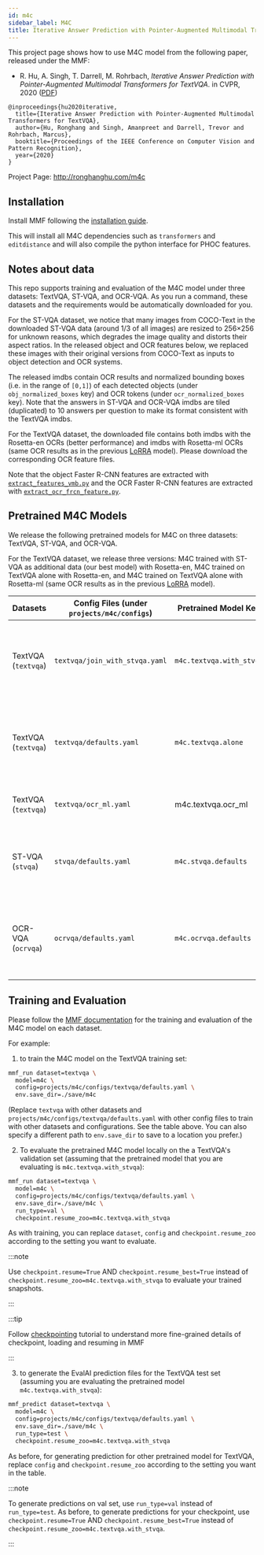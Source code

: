 ```yaml
---
id: m4c
sidebar_label: M4C
title: Iterative Answer Prediction with Pointer-Augmented Multimodal Transformers for TextVQA
---
```


This project page shows how to use M4C model from the following paper, released under the MMF:

- R. Hu, A. Singh, T. Darrell, M. Rohrbach, _Iterative Answer Prediction with Pointer-Augmented Multimodal Transformers for TextVQA_. in CVPR, 2020 ([PDF](https://arxiv.org/pdf/1911.06258.pdf))

```
@inproceedings{hu2020iterative,
  title={Iterative Answer Prediction with Pointer-Augmented Multimodal Transformers for TextVQA},
  author={Hu, Ronghang and Singh, Amanpreet and Darrell, Trevor and Rohrbach, Marcus},
  booktitle={Proceedings of the IEEE Conference on Computer Vision and Pattern Recognition},
  year={2020}
}
```

Project Page: http://ronghanghu.com/m4c

## Installation

Install MMF following the [installation guide](https://mmf.sh/docs/getting_started/installation/).

This will install all M4C dependencies such as `transformers` and `editdistance` and will also compile the python interface for PHOC features.

## Notes about data

This repo supports training and evaluation of the M4C model under three datasets: TextVQA, ST-VQA, and OCR-VQA. As you run a command, these datasets and the requirements would be automatically downloaded for you.

For the ST-VQA dataset, we notice that many images from COCO-Text in the downloaded ST-VQA data (around 1/3 of all images) are resized to 256×256 for unknown reasons, which degrades the image quality and distorts their aspect ratios. In the released object and OCR features below, we replaced these images with their original versions from COCO-Text as inputs to object detection and OCR systems.

The released imdbs contain OCR results and normalized bounding boxes (i.e. in the range of `[0,1]`) of each detected objects (under `obj_normalized_boxes` key) and OCR tokens (under `ocr_normalized_boxes` key). Note that the answers in ST-VQA and OCR-VQA imdbs are tiled (duplicated) to 10 answers per question to make its format consistent with the TextVQA imdbs.

For the TextVQA dataset, the downloaded file contains both imdbs with the Rosetta-en OCRs (better performance) and imdbs with Rosetta-ml OCRs (same OCR results as in the previous [LoRRA](http://openaccess.thecvf.com/content_CVPR_2019/papers/Singh_Towards_VQA_Models_That_Can_Read_CVPR_2019_paper.pdf) model). Please download the corresponding OCR feature files.

Note that the object Faster R-CNN features are extracted with [`extract_features_vmb.py`](https://github.com/facebookresearch/mmf/blob/main/tools/scripts/features/extract_features_vmb.py) and the OCR Faster R-CNN features are extracted with [`extract_ocr_frcn_feature.py`](https://github.com/facebookresearch/mmf/blob/main/projects/m4c/scripts/extract_ocr_frcn_feature.py).

## Pretrained M4C Models

We release the following pretrained models for M4C on three datasets: TextVQA, ST-VQA, and OCR-VQA.

For the TextVQA dataset, we release three versions: M4C trained with ST-VQA as additional data (our best model) with Rosetta-en, M4C trained on TextVQA alone with Rosetta-en, and M4C trained on TextVQA alone with Rosetta-ml (same OCR results as in the previous [LoRRA](http://openaccess.thecvf.com/content_CVPR_2019/papers/Singh_Towards_VQA_Models_That_Can_Read_CVPR_2019_paper.pdf) model).

| Datasets | Config Files (under `projects/m4c/configs`) | Pretrained Model Key | Metrics | Notes |
| --- | --- | --- | --- | --- |
| TextVQA (`textvqa`) | `textvqa/join_with_stvqa.yaml` | `m4c.textvqa.with_stvqa` | val accuracy - 40.55%; test accuracy - 40.46% | Rosetta-en OCRs; ST-VQA as additional data |
| TextVQA (`textvqa`) | `textvqa/defaults.yaml` | `m4c.textvqa.alone` | val accuracy - 39.40%; test accuracy - 39.01% | Rosetta-en OCRs |
| TextVQA (`textvqa`) | `textvqa/ocr_ml.yaml` | m4c.textvqa.ocr_ml | val accuracy - 37.06% | Rosetta-ml OCRs |
| ST-VQA (`stvqa`) | `stvqa/defaults.yaml` | `m4c.stvqa.defaults` | val ANLS - 0.472 (accuracy - 38.05%); test ANLS - 0.462 | Rosetta-en OCRs |
| OCR-VQA (`ocrvqa`) | `ocrvqa/defaults.yaml` | `m4c.ocrvqa.defaults` | val accuracy - 63.52%; test accuracy - 63.87% | Rosetta-en OCRs |

## Training and Evaluation

Please follow the [MMF documentation](https://mmf.sh/docs/getting_started/quickstart#training) for the training and evaluation of the M4C model on each dataset.

For example:

1. to train the M4C model on the TextVQA training set:

```bash
mmf_run dataset=textvqa \
  model=m4c \
  config=projects/m4c/configs/textvqa/defaults.yaml \
  env.save_dir=./save/m4c
```

(Replace `textvqa` with other datasets and `projects/m4c/configs/textvqa/defaults.yaml` with other config files to train with other datasets and configurations. See the table above. You can also specify a different path to `env.save_dir` to save to a location you prefer.)

2. To evaluate the pretrained M4C model locally on the a TextVQA's validation set (assuming that the pretrained model that you are evaluating is `m4c.textvqa.with_stvqa`):

```bash
mmf_run dataset=textvqa \
  model=m4c \
  config=projects/m4c/configs/textvqa/defaults.yaml \
  env.save_dir=./save/m4c \
  run_type=val \
  checkpoint.resume_zoo=m4c.textvqa.with_stvqa
```

As with training, you can replace `dataset`, `config` and `checkpoint.resume_zoo` according to the setting you want to evaluate.

:::note

Use `checkpoint.resume=True` AND `checkpoint.resume_best=True` instead of `checkpoint.resume_zoo=m4c.textvqa.with_stvqa` to evaluate your trained snapshots.

:::

:::tip

Follow [checkpointing](https://mmf.sh/docs/tutorials/checkpointing) tutorial to understand more fine-grained details of checkpoint, loading and resuming in MMF

:::

3. to generate the EvalAI prediction files for the TextVQA test set (assuming you are evaluating the pretrained model `m4c.textvqa.with_stvqa`):

```bash
mmf_predict dataset=textvqa \
  model=m4c \
  config=projects/m4c/configs/textvqa/defaults.yaml \
  env.save_dir=./save/m4c \
  run_type=test \
  checkpoint.resume_zoo=m4c.textvqa.with_stvqa
```

As before, for generating prediction for other pretrained model for TextVQA, replace `config` and `checkpoint.resume_zoo` according to the setting you want in the table.

:::note

To generate predictions on val set, use `run_type=val` instead of `run_type=test`. As before, to generate predictions for your checkpoint, use `checkpoint.resume=True` AND `checkpoint.resume_best=True` instead of `checkpoint.resume_zoo=m4c.textvqa.with_stvqa`.

:::
